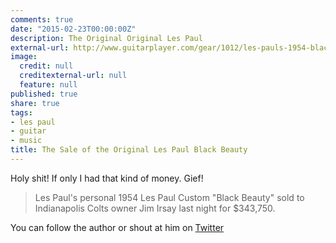 ```yaml
---
comments: true
date: "2015-02-23T00:00:00Z"
description: The Original Original Les Paul
external-url: http://www.guitarplayer.com/gear/1012/les-pauls-1954-black-beauty-goes-for-six-figures-at-auction/50927?utm_source=loopinsight.com&utm_medium=referral&utm_campaign=Feed%3A+loopinsight%2FKqJb+(The+Loop)&utm_content=FeedBurner
image:
  credit: null
  creditexternal-url: null
  feature: null
published: true
share: true
tags:
- les paul
- guitar
- music
title: The Sale of the Original Les Paul Black Beauty
---
```


Holy shit! If only I had that kind of money. Gief!

> Les Paul's personal 1954 Les Paul Custom "Black Beauty" sold to Indianapolis Colts owner Jim Irsay last night for $343,750.

You can follow the author or shout at him on [Twitter](https://twitter.com/abijango)
	